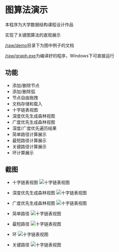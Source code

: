 # 图算法演示

本程序为大学数据结构课程设计作品

实现了关键图算法的直观展示

[/raw/demo](demo)目录下为图中例子的文档

[/raw/graph.exe](exe)为编译好的程序，Windows下可直接运行

## 功能

* 添加/删除节点
* 添加/删除弧
* 节点自由拖拽
* 文档存储和载入
* 十字链表视图
* 深度优先生成森林视图
* 广度优先生成森林视图
* 深度/广度优先遍历结果
* 简单路径计算展示
* 最短路径计算展示
* 关键路径计算展示
* 环计算展示

## 截图

* 十字链表视图
 ![十字链表视图](https://raw.github.com/gyk001/graph/master/raw/img/01_shizi.png)

* 深度优先生成森林视图
 ![十字链表视图](https://raw.github.com/gyk001/graph/master/raw/img/02_shendu.png)

* 广度优先生成森林视图
 ![十字链表视图](https://raw.github.com/gyk001/graph/master/raw/img/03_guangdu.png)

* 简单路径
 ![十字链表视图](https://raw.github.com/gyk001/graph/master/raw/img/03_jiandan.png)

* 最短路径
 ![十字链表视图](https://raw.github.com/gyk001/graph/master/raw/img/04_zuiduan.png)

* 环
 ![十字链表视图](https://raw.github.com/gyk001/graph/master/raw/img/05_huan.png)

* 关键路径
 ![十字链表视图](https://raw.github.com/gyk001/graph/master/raw/img/06_guanjian.png)
 
 
[exe]: https://github.com/gyk001/graph/raw/master/raw/graph.exe

[demo]: https://github.com/gyk001/graph/tree/master/raw/demo
